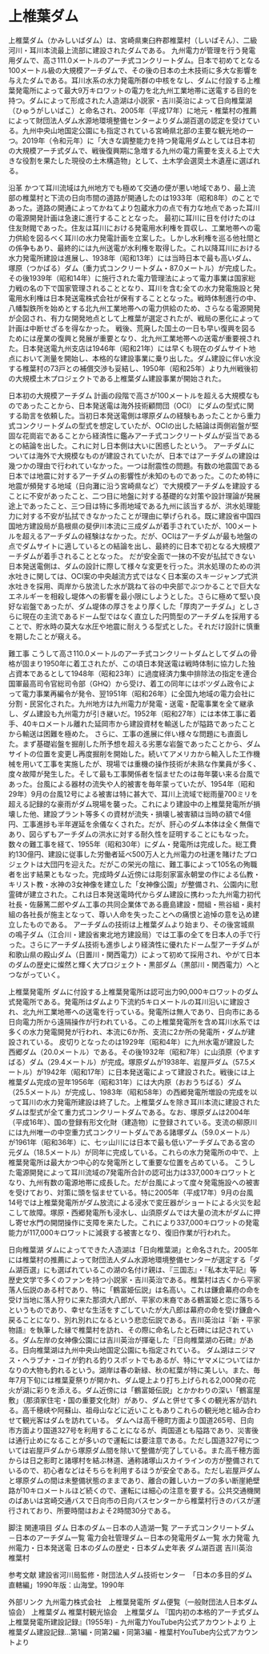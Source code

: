 # 上椎葉ダム

上椎葉ダム（かみしいばダム）は、宮崎県東臼杵郡椎葉村（しいばそん）、二級河川・耳川本流最上流部に建設されたダムである。
九州電力が管理を行う発電用ダムで、高さ111.0メートルのアーチ式コンクリートダム。日本で初めてとなる100メートル級の大規模アーチダムで、その後の日本の土木技術に多大な影響を与えたダムである。耳川水系の水力発電所群の中核をなし、ダムに付設する上椎葉発電所によって最大9万キロワットの電力を北九州工業地帯に送電する目的を持つ。ダムによって形成された人造湖は小説家・吉川英治によって日向椎葉湖（ひゅうがしいばこ）と命名され、2005年（平成17年）に地元・椎葉村の推薦によって財団法人ダム水源地環境整備センターよりダム湖百選の認定を受けている。九州中央山地国定公園にも指定されている宮崎県北部の主要な観光地の一つ。2019年（令和元年）に「大きな調整能力を持つ発電用ダムとしては日本初の大規模アーチ式ダムで、戦後復興期に急増する九州の電力需要を支える上で大きな役割を果たした現役の土木構造物」として、土木学会選奨土木遺産に選ばれる。

沿革
かつて耳川流域は九州地方でも極めて交通の便が悪い地域であり、最上流部の椎葉村と下流の日向市間の道路が開通したのは1933年（昭和8年）のことであった。道路の開通によってかねてより包蔵水力の点で有力な地点であった耳川の電源開発計画は急速に進行することとなった。
最初に耳川に目を付けたのは住友財閥であった。住友は耳川における発電用水利権を買収し、工業地帯への電力供給を図るべく耳川の水力発電計画を立案した。しかし水利権を巡る他社間との係争もあり、最終的には九州送電が水利権を取得した。これ以降耳川における水力発電所建設は進展し、1938年（昭和13年）には当時日本で最も高いダム、塚原（つかばる）ダム（重力式コンクリートダム・87.0メートル）が完成した。その後1939年（昭和14年）に施行された電力管理法によって電力事業は国家総力戦の名の下で国家管理されることとなり、耳川を含む全ての水力発電施設と発電用水利権は日本発送電株式会社が保有することとなった。戦時体制進行の中、八幡製鉄所を始めとする北九州工業地帯への電力供給のため、さらなる電源開発が企図され、有力な開発地点として上椎葉が選定されたが、戦局の悪化によって計画は中断せざるを得なかった。
戦後、荒廃した国土の一日も早い復興を図るためには産業の復興と発展が重要となり、北九州工業地帯への送電が重要視された。日本発送電九州支店は1946年（昭和21年）には早くも現在のダムサイト地点において測量を開始し、本格的な建設事業に乗り出した。ダム建設に伴い水没する椎葉村の73戸との補償交渉も妥結し、1950年（昭和25年）より九州戦後初の大規模土木プロジェクトである上椎葉ダム建設事業が開始された。

日本初の大規模アーチダム
計画の段階で高さが100メートルを超える大規模なものであったことから、日本発送電は海外技術顧問団（OCI） にダムの型式に関する助言を依頼した。当初日本発送電側は塚原ダムの経験もあったことから重力式コンクリートダムの型式を想定していたが、OCIの出した結論は両側岩盤が堅固な花崗岩であることから経済性に鑑みアーチ式コンクリートダムが妥当であるとの結論を出した。これに対し日本側は大いに困惑したという。
アーチダムについては海外で大規模なものが建設されていたが、日本ではアーチダムの建設は幾つかの理由で行われていなかった。一つは耐震性の問題。有数の地震国である日本では地震に対するアーチダムの影響性が未知のものであった。このため特に地震が頻発する地域（日向灘に沿う宮崎県など）で大規模アーチダムを建設することに不安があったこと、二つ目に地盤に対する基礎的な対策や設計理論が発展途上であったこと、三つ目は特に多雨地域である九州に該当するが、洪水処理能力に対する不安が払拭できなかったことが理由に挙げられる。既に建設省中国四国地方建設局が島根県の斐伊川本流に三成ダムが着手されていたが、100メートルを超えるアーチダムの経験はなかった。だが、OCIはアーチダムが最も地盤の点でダムサイトに適しているとの結論を出し、最終的に日本で初となる大規模アーチダムが着手されることとなった。
だが安全面で一抹の不安が払拭できない日本発送電側は、ダムの設計に際して様々な変更を行った。洪水処理のための洪水吐きに関しては、OCI案の中央越流方式ではなく日本案のスキージャンプ式洪水吐きを採用、両岸から放流した水が跳ねて谷の中央部でぶつかることで巨大なエネルギーを相殺し堤体への影響を最小限にしようとした。さらに極めて堅い良好な岩盤であったが、ダム堤体の厚さをより厚くした「厚肉アーチダム」としさらに現在の主流であるドーム型ではなく直立した円筒型のアーチダムを採用することで、貯水時の莫大な水圧や地震に耐えうる型式とした。それだけ設計に慎重を期したことが窺える。

難工事
こうして高さ110.0メートルのアーチ式コンクリートダムとしてダムの骨格が固まり1950年に着工されたが、この頃日本発送電は戦時体制に協力した独占資本であるとして1948年（昭和23年）に過度経済力集中排除法の指定を連合国軍最高司令官総司令部（GHQ）から受け、着工の同年にはポツダム政令によって電力事業再編令が発令、翌1951年（昭和26年）に全国九地域の電力会社に分割・民営化された。九州地方は九州電力が発電・送電・配電事業を全て継承し、ダム建設も九州電力が引き継いだ。1952年（昭和27年）には本体工事に着手、40キロメートル離れた延岡市から建設資材を輸送したが隘路であったことから輸送は困難を極めた。
さらに、工事の進展に伴い様々な問題にも直面した。まず基礎岩盤を掘削した所予想を超える劣悪な岩盤であったことから、ダムサイトの位置を変更し再度掘削を開始した。続いてアメリカから輸入した工作機械を用いて工事を実施したが、現場では重機の操作技術が未熟な作業員が多く、度々故障が発生した。そして最も工事関係者を悩ませたのは毎年襲い来る台風であった。台風による器材の流失や人的被害を毎年蒙っていたが、1954年（昭和29年）9月の台風12号による被害は特に甚大で、耳川上流域で総雨量700ミリを超える記録的な豪雨がダム現場を襲った。これにより建設中の上椎葉発電所が損壊した他、建設プラント等多くの資材が流失・損壊し被害額は当時の額で4億円、工事進捗も半年遅延を余儀なくされた。だが、肝心のダム本体は全く無傷であり、図らずもアーチダムの洪水に対する耐久性を証明することにもなった。
数々の難工事を経て、1955年（昭和30年）にダム・発電所は完成した。総工費約130億円、建設に従事した労働者延べ500万人と九州電力の社運を賭けたプロジェクトは大団円を迎えた。だがこの栄光の陰に、難工事によって105名の殉職者を出す結果ともなった。完成時ダム近傍には彫刻家富永朝堂の作による仏教・キリスト教・水神の3女神像を建立した「女神像公園」が整備され、公園内に慰霊碑が建立された。これは日本発送電時代からダム建設に携わった九州電力初代社長・佐藤篤二郎やダム工事の共同企業体である鹿島建設・間組・熊谷組・奥村組の各社長が施主となって、尊い人命を失ったことへの痛恨と追悼の意を込め建立したものである。
アーチダムの技術は上椎葉ダムより始まり、その後宮城県の鳴子ダム（江合川・建設省東北地方建設局）では工事の全てを日本人の手で行った。さらにアーチダム技術も進歩しより経済性に優れたドーム型アーチダムが和歌山県の殿山ダム（日置川・関西電力）によって初めて採用され、やがて日本のダムの歴史に燦然と輝く大プロジェクト・黒部ダム（黒部川・関西電力）へとつながっていく。

上椎葉発電所
ダムに付設する上椎葉発電所は認可出力90,000キロワットのダム式発電所である。発電所はダムより下流約5キロメートルの耳川沿いに建設され、北九州工業地帯への送電を行っている。発電所は無人であり、日向市にある日向電力所から遠隔操作が行われている。この上椎葉発電所を含め耳川水系では多くの水力発電開発が行われ、本流に6か所、支流に2か所の発電所・ダムが建設されている。
皮切りとなったのは1929年（昭和4年）に九州水電が建設した西郷ダム（20.0メートル）である。その後1932年（昭和7年）に山須原（やますばる）ダム（29.4メートル）が完成。塚原ダムが1938年、岩屋戸ダム（57.5メートル）が1942年（昭和17年）に日本発送電によって建設された。戦後には上椎葉ダム完成の翌年1956年（昭和31年）には大内原（おおうちばる）ダム（25.5メートル）が完成し、1983年（昭和58年）の西郷発電所増設の完成を以って耳川の水力発電所建設は終了した。上椎葉ダムを除き耳川本流に建設されたダムは型式が全て重力式コンクリートダムである。なお、塚原ダムは2004年（平成16年）、国の登録有形文化財（建造物）に登録されている。支流の柳原川には九州唯一の中空重力式コンクリートダムである諸塚ダム（59.0メートル）が1961年（昭和36年）に、七ッ山川には日本で最も低いアーチダムである宮の元ダム（18.5メートル）が同年に完成している。これらの水力発電所の中で、上椎葉発電所は最大かつ中心的な発電所として重要な位置を占めている。
こうした電源開発によって耳川流域の7発電所合計の認可出力は337,000キロワットとなり、九州有数の電源地帯に成長した。だが台風によって度々発電施設への被害を受けており、対策に頭を悩ませている。特に2005年（平成17年）9月の台風14号では上椎葉発電所がダム放流による浸水で変圧器がショートによる火災を起こして故障。塚原・西郷発電所も浸水し、山須原ダムでは大量の流木がダムに押し寄せ水門の開閉操作に支障を来たした。これにより337,000キロワットの発電能力が117,000キロワットに減衰する被害となり、復旧作業が行われた。

日向椎葉湖
ダムによってできた人造湖は「日向椎葉湖」と命名された。2005年には椎葉村の推薦によって財団法人ダム水源地環境整備センターが選定する「ダム湖百選」にも選ばれているこの湖の名付け親は、『三国志』・『私本太平記』等歴史文学で多くのファンを持つ小説家・吉川英治である。椎葉村は古くから平家落人伝説のある村であり、特に「鶴富姫伝説」は名高い。これは鎌倉幕府の命を受け当地に落人狩りに来た那須大八郎が、平家の末裔である鶴富姫と恋に落ちるというものであり、幸せな生活をすごしていたが大八郎は幕府の命を受け鎌倉へ戻ることになり、別れ別れになるという悲恋伝説である。吉川英治は『新・平家物語』を執筆した縁で椎葉村を訪れ、その際に命名したと石碑には記されている。ダム左岸の女神像公園には吉川英治が揮毫した『日向椎葉湖の石碑』がある。日向椎葉湖は九州中央山地国定公園にも指定されている。
ダム湖はニジマス・ヘラブナ・コイが釣れる釣りスポットでもあるが、特にヤマメについてはかなりの大物も釣れるという。湖岸は春の新緑、秋の紅葉が特に美しい。また、毎年7月下旬には椎葉夏祭りが開かれ、ダム堤上より打ち上げられる2,000発の花火が湖に彩りを添える。ダム近傍には「鶴富姫伝説」とかかわりの深い「鶴富屋敷」（那須家住宅・国の重要文化財）があり、ダムと併せて多くの観光客が訪れる。高千穂峡や阿蘇山、祖母山などに近いこともありこれらの観光地と組み合わせて観光客はダムを訪れている。
ダムへは高千穂町方面より国道265号、日向市方面より国道327号を利用することになるが、両国道とも隘路であり、災害後は通行止めになることが多いので運転には要注意である。ただし国道327号については岩屋戸ダムから塚原ダム間を除いて整備が完了している。また高千穂方面からは日之影町と諸塚村を結ぶ林道、通称諸塚山スカイラインの方が整備されているので、初心者などはそちらを利用するほうが安全である。ただし岩屋戸ダムと塚原ダムの間は未整備状態のままであり、離合の難しいカーブの多い断崖絶壁路が10キロメートルほど続くので、運転には細心の注意を要する。公共交通機関のばあいは宮崎交通バスで日向市の日向バスセンターから椎葉村行きのバスが運行されており、所要時間はおよそ2時間30分である。

脚注
関連項目
ダム
日本のダム－日本の人造湖一覧
アーチ式コンクリートダム－日本のアーチダム一覧
電力会社管理ダム－日本の発電用ダム一覧
水力発電
九州電力・日本発送電
日本のダムの歴史・日本ダム史年表
ダム湖百選
吉川英治
椎葉村

参考文献
建設省河川局監修・財団法人ダム技術センター　「日本の多目的ダム　直轄編」1990年版：山海堂。1990年

外部リンク
九州電力株式会社　上椎葉発電所
ダム便覧（一般財団法人日本ダム協会） 上椎葉ダム
椎葉村観光協会　上椎葉ダム
『国内初の本格的アーチ式ダム 上椎葉発電所建設記録』(1955年) - 九州電力YouTube内公式アカウントより
上椎葉ダム建設記録…第1編・同第2編・同第3編 - 椎葉村YouTube内公式アカウントより
